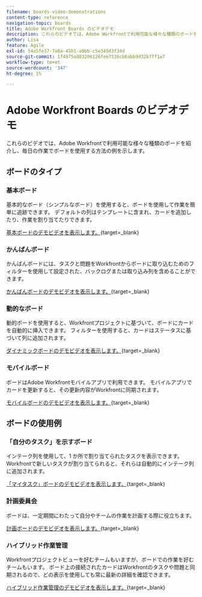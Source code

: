 ```yaml
---
filename: boards-video-demonstrations
content-type: reference
navigation-topic: boards
title: Adobe Workfront Boards のビデオデモ
description: これらのビデオでは、Adobe Workfrontで利用可能な様々な種類のボードを紹介し、毎日の作業でボードを使用する方法の例を示します。
author: Lisa
feature: Agile
exl-id: 54a5fe37-7a0a-45b1-a0bb-c5e345d3f34d
source-git-commit: 1f4975a883206126fee7536cb6abb9d32b7ff1a7
workflow-type: tm+mt
source-wordcount: '347'
ht-degree: 1%

---
```


# Adobe Workfront Boards のビデオデモ

これらのビデオでは、Adobe Workfrontで利用可能な様々な種類のボードを紹介し、毎日の作業でボードを使用する方法の例を示します。

## ボードのタイプ

### 基本ボード

基本的なボード（シンプルなボード）を使用すると、ボードを使用して作業を簡単に追跡できます。 デフォルトの列はテンプレートに含まれ、カードを追加したり、作業を割り当てたりできます。

[基本ボードのデモビデオを表示します。](https://video.tv.adobe.com/v/3416382/){target=_blank}

### かんばんボード

かんばんボードには、タスクと問題をWorkfrontからボードに取り込むためのフィルターを使用して設定された、バックログまたは取り込み列を含めることができます。

[かんばんボードのデモビデオを表示します。](https://video.tv.adobe.com/v/3416383/){target=_blank}

### 動的なボード

動的ボードを使用すると、Workfrontプロジェクトに基づいて、ボードにカードを自動的に挿入できます。 フィルターを使用すると、カードはステータスに基づいて列に追加されます。

[ダイナミックボードのデモビデオを表示します。](https://video.tv.adobe.com/v/3422404/){target=_blank}

### モバイルボード

ボードはAdobe Workfrontモバイルアプリで利用できます。 モバイルアプリでカードを更新すると、その更新内容がWorkfrontに同期されます。

[モバイルボードのデモビデオを表示します。](https://video.tv.adobe.com/v/3416379/){target=_blank}

## ボードの使用例

### 「自分のタスク」を示すボード

インテーク列を使用して、1 か所で割り当てられたタスクを表示できます。 Workfrontで新しいタスクが割り当てられると、それらは自動的にインテーク列に追加されます。

[「マイタスク」ボードのデモビデオを表示します。](https://video.tv.adobe.com/v/3416378/){target=_blank}

### 計画委員会

ボードは、一定期間にわたって自分やチームの作業を計画する際に役立ちます。

[計画ボードのデモビデオを表示します。](https://video.tv.adobe.com/v/3416380/){target=_blank}

### ハイブリッド作業管理

Workfrontプロジェクトビューを好むチームもいますが、ボードでの作業を好むチームもいます。 ボード上の接続されたカードはWorkfrontのタスクや問題と同期されるので、どの表示を使用しても常に最新の詳細を確認できます。

[ハイブリッド作業管理のデモビデオを表示します。](https://video.tv.adobe.com/v/3416381/){target=_blank}
